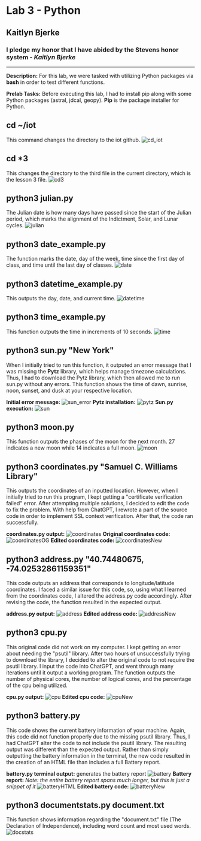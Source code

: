 # Lab 3 - Python
## Kaitlyn Bjerke
### I pledge my honor that I have abided by the Stevens honor system - *Kaitlyn Bjerke*
---
**Description:** For this lab, we were tasked with utilizing Python packages via **bash** in order to test different functions.

**Prelab Tasks:** Before executing this lab, I had to install pip along with some Python packages (astral, jdcal, geopy). **Pip** is the package installer for Python.

cd ~/iot
---
This command changes the directory to the iot github.
![cd_iot](https://github.com/kaitlynbjerke/Images/blob/main/lab3/cd_iot%20(2).png)

cd *3
---
This changes the directory to the third file in the current directory, which is the lesson 3 file.
![cd3](https://github.com/kaitlynbjerke/Images/blob/main/lab3/cd3.png)

python3 julian.py
---
The Julian date is how many days have passed since the start of the Julian period, which marks the alignment of the Indictment, Solar, and Lunar cycles.
![julian](https://github.com/kaitlynbjerke/Images/blob/main/lab3/julian.png)

python3 date_example.py
---
The function marks the date, day of the week, time since the first day of class, and time until the last day of classes.
![date](https://github.com/kaitlynbjerke/Images/blob/main/lab3/date.png)

python3 datetime_example.py
---
This outputs the day, date, and current time.
![datetime](https://github.com/kaitlynbjerke/Images/blob/main/lab3/datetime.png)

python3 time_example.py
---
This function outputs the time in increments of 10 seconds.
![time](https://github.com/kaitlynbjerke/Images/blob/main/lab3/time.png)

python3 sun.py "New York"
---
When I initially tried to run this function, it outputed an error message that I was missing the **Pytz** library, which helps manage timezone calculations. Thus, I had to download the Pytz library, which then allowed me to run sun.py without any errors. This function shows the time of dawn, sunrise, noon, sunset, and dusk at your respective location.

**Initial error message:**
![sun_error](https://github.com/kaitlynbjerke/Images/blob/main/lab3/sun_error.png)
**Pytz installation:**
![pytz](https://github.com/kaitlynbjerke/Images/blob/main/lab3/pytz.png)
**Sun.py execution:**
![sun](https://github.com/kaitlynbjerke/Images/blob/main/lab3/sun.png)

python3 moon.py
---
This function outputs the phases of the moon for the next month. 27 indicates a new moon while 14 indicates a full moon.
![moon](https://github.com/kaitlynbjerke/Images/blob/main/lab3/moon.png)

python3 coordinates.py "Samuel C. Williams Library"
---
This outputs the coordinates of an inputted location. However, when I initially tried to run this program, I kept getting a "certificate verification failed" error. After attempting multiple solutions, I decided to edit the code to fix the problem. With help from ChatGPT, I rewrote a part of the source code in order to implement SSL context verification. After that, the code ran successfully.

**coordinates.py output:**
![coordinates](https://github.com/kaitlynbjerke/Images/blob/main/lab3/coordinates.png)
**Original coordinates code:**
![coordinatesOG](https://github.com/kaitlynbjerke/Images/blob/main/lab3/coordinatesOG.png)
**Edited coordinates code:**
![coordinatesNew](https://github.com/kaitlynbjerke/Images/blob/main/lab3/coordinatesNew.png)

python3 address.py "40.74480675, -74.02532861159351"
---
This code outputs an address that corresponds to longitude/latitude coordinates. I faced a similar issue for this code, so, using what I learned from the coordinates code, I altered the address.py code accordingly. After revising the code, the function resulted in the expected output. 

**address.py output:**
![address](https://github.com/kaitlynbjerke/Images/blob/main/lab3/address.png)
**Edited address code:**
![addressNew](https://github.com/kaitlynbjerke/Images/blob/main/lab3/addressNew.png)

python3 cpu.py
---
This original code did not work on my computer. I kept getting an error about needing the "psutil" library. After two hours of unsuccessfully trying to download the library, I decided to alter the original code to not require the psutil library. I input the code into ChatGPT, and went through many iterations until it output a working program. The function outputs the number of physical cores, the number of logical cores, and the percentage of the cpu being utilized.

**cpu.py output:**
![cpu](https://github.com/kaitlynbjerke/Images/blob/main/lab3/cpu.png)
**Edited cpu code:**
![cpuNew](https://github.com/kaitlynbjerke/Images/blob/main/lab3/cpuNew.png)

python3 battery.py
---
This code shows the current battery information of your machine. Again, this code did not function properly due to the missing psutil library. Thus, I had ChatGPT alter the code to not include the psutil library. The resulting output was different than the expected output. Rather than simply outputting the battery information in the terminal, the new code resulted in the creation of an HTML file than includes a full Battery report.

**battery.py terminal output:** generates the battery report
![battery](https://github.com/kaitlynbjerke/Images/blob/main/lab3/battery.png)
**Battery report:** *Note: the entire battery report spans much longer, but this is just a snippet of it*
![batteryHTML](https://github.com/kaitlynbjerke/Images/blob/main/Screenshot%202025-02-18%20194953.png)
**Edited battery code:**
![batteryNew](https://github.com/kaitlynbjerke/Images/blob/main/lab3/batteryNew.png)

python3 documentstats.py document.txt
---
This function shows information regarding the "document.txt" file (The Declaration of Independence), including word count and most used words.
![docstats](https://github.com/kaitlynbjerke/Images/blob/main/lab3/documentstats.png)
